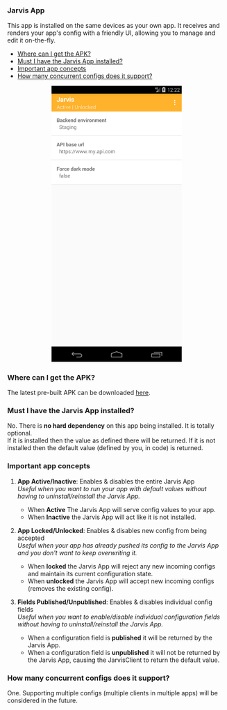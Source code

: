 ### Jarvis App

This app is installed on the same devices as your own app. It receives and renders your app's config with a friendly UI, allowing you to manage and edit it on-the-fly.

- [Where can I get the APK?](#where-can-i-get-the-apk)
- [Must I have the Jarvis App installed?](#must-i-have-the-jarvis-app-installed)
- [Important app concepts](#important-app-concepts)
- [How many concurrent configs does it support?](#how-many-concurrent-configs-does-it-support)

<p align="center">
   <img src="../images/jarvis_app_rendered.png" width="300">
</p>

### Where can I get the APK?

The latest pre-built APK can be downloaded [here](../jarvis-app/prebuilt).

### Must I have the Jarvis App installed?

No. There is **no hard dependency** on this app being installed. It is totally optional.  
If it is installed then the value as defined there will be returned. If it is not installed then the default value (defined by you, in code) is returned.  

### Important app concepts

1. **App Active/Inactive**: Enables & disables the entire Jarvis App  
   *Useful when you want to run your app with default values without having to uninstall/reinstall the Jarvis App.*
   - When **Active** The Jarvis App will serve config values to your app.  
   - When **Inactive** the Jarvis App will act like it is not installed.

2. **App Locked/Unlocked**: Enables & disables new config from being accepted  
   *Useful when your app has already pushed its config to the Jarvis App and you don't want to keep overwriting it.*
   - When **locked** the Jarvis App will reject any new incoming configs and maintain its current configuration state.  
   - When **unlocked** the Jarvis App will accept new incoming configs (removes the existing config).

3. **Fields Published/Unpublished**: Enables & disables individual config fields  
   *Useful when you want to enable/disable individual configuration fields without having to uninstall/reinstall the Jarvis App.*
   - When a configuration field is **published** it will be returned by the Jarvis App.  
   - When a configuration field is **unpublished** it will not be returned by the Jarvis App, causing the JarvisClient to return the default value.

### How many concurrent configs does it support?

One. Supporting multiple configs (multiple clients in multiple apps) will be considered in the future.
